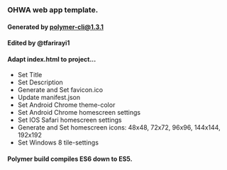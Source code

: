 ### OHWA web app template.
#### Generated by polymer-cli@1.3.1
#### Edited by @tfarirayi1
#### Adapt index.html to project...
  * Set Title
  * Set Description
  * Generate and Set favicon.ico
  * Update manifest.json
  * Set Android Chrome theme-color
  * Set Android Chrome homescreen settings
  * Set IOS Safari homescreen settings
  * Generate and Set homescreen icons: 48x48, 72x72, 96x96, 144x144, 192x192
  * Set Windows 8 tile-settings

#### Polymer build compiles ES6 down to ES5.

